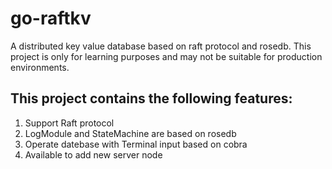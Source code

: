 # go-raftkv
A distributed key value database based on raft protocol and rosedb. This project is only for learning purposes and may not be suitable for production environments.

## This project contains the following features:
1. Support Raft protocol
2. LogModule and StateMachine are based on rosedb
3. Operate datebase with Terminal input based on cobra
4. Available to add new server node
